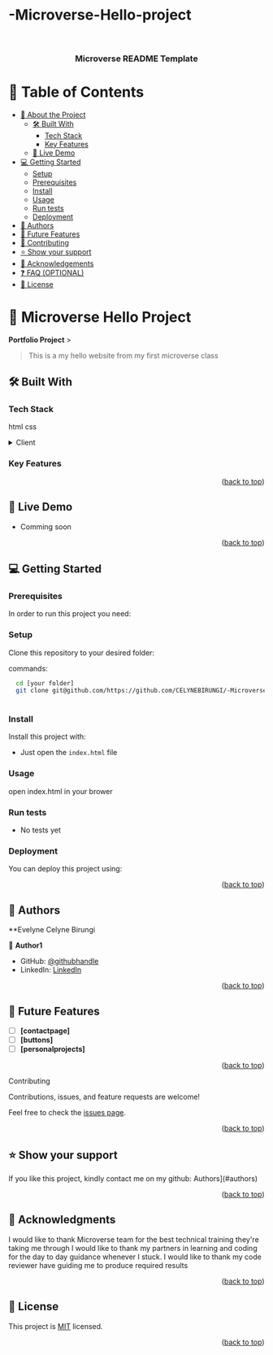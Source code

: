 # -Microverse-Hello-project

<a name="readme-top"></a>

<!--
HOW TO USE:
This is an example of how you may give instructions on setting up your project locally.

Modify this file to match your project and remove sections that don't apply.

REQUIRED SECTIONS:
- Table of Contents
- About the Project
  - Built With
  - Live Demo
- Getting Started
- Authors
- Future Features
- Contributing
- Show your support
- Acknowledgements
- License

OPTIONAL SECTIONS:
- FAQ

After you're finished please remove all the comments and instructions!
-->

<div align="center">
  <!-- You are encouraged to replace this logo with your own! Otherwise you can also remove it. -->
  
  <br/>

  <h3><b>Microverse README Template</b></h3>

</div>

<!-- TABLE OF CONTENTS -->

# 📗 Table of Contents

- [📖 About the Project](#about-project)
  - [🛠 Built With](#built-with)
    - [Tech Stack](#tech-stack)
    - [Key Features](#key-features)
  - [🚀 Live Demo](#live-demo)
- [💻 Getting Started](#getting-started)
  - [Setup](#setup)
  - [Prerequisites](#prerequisites)
  - [Install](#install)
  - [Usage](#usage)
  - [Run tests](#run-tests)
  - [Deployment](#triangular_flag_on_post-deployment)
- [👥 Authors](#authors)
- [🔭 Future Features](#future-features)
- [🤝 Contributing](#contributing)
- [⭐️ Show your support](#support)
- [🙏 Acknowledgements](#acknowledgements)
- [❓ FAQ (OPTIONAL)](#faq)
- [📝 License](#license)

<!-- PROJECT DESCRIPTION -->

# 📖 Microverse Hello Project <a name="about-project"></a>


**Portfolio Project** >
> This is a my hello website from my first microverse class


## 🛠 Built With <a name="built-with"></a>

### Tech Stack <a name="tech-stack"></a>
html 
css

<details>
  <summary>Client</summary>
  <ul>
    <li><a href="#">HTML</a></li>
     <li><a href="#">CSS</a></li>
  </ul>
</details>

<!-- Features -->

### Key Features <a name="key-features"></a>



<p align="right">(<a href="#readme-top">back to top</a>)</p>

<!-- LIVE DEMO -->

## 🚀 Live Demo <a name="live-demo"></a>


- Comming soon

<p align="right">(<a href="#readme-top">back to top</a>)</p>

<!-- GETTING STARTED -->

## 💻 Getting Started <a name="getting-started"></a>


### Prerequisites

In order to run this project you need:

<!--
Example command:

```sh
 gem install rails
```
 -->

### Setup

Clone this repository to your desired folder:


 commands:

```sh
  cd [your folder]
  git clone git@github.com/https://github.com/CELYNEBIRUNGI/-Microverse-Hello-project
  
```


### Install

Install this project with:

- Just open the `index.html` file


### Usage
open index.html in your brower


### Run tests
- No tests yet

 
### Deployment

You can deploy this project using:

<p align="right">(<a href="#readme-top">back to top</a>)</p>

<!-- AUTHORS -->

## 👥 Authors <a name="authors"></a>

**Evelyne Celyne Birungi

👤 **Author1**

- GitHub: [@githubhandle](https://github.com/CELYNEBIRUNGI)
- LinkedIn: [LinkedIn](https://www.linkedin.com/in/evelyne-celyne-birungi-7b3178164/)


<p align="right">(<a href="#readme-top">back to top</a>)</p>

<!-- FUTURE FEATURES -->

## 🔭 Future Features <a name="future-features"></a>



- [ ] **[contactpage]**
- [ ] **[buttons]**
- [ ] **[personalprojects]**

<p align="right">(<a href="#readme-top">back to top</a>)</p>

<!-- CONTRIBUTING -->

Contributing <a name="contributing"></a>

Contributions, issues, and feature requests are welcome!

Feel free to check the [issues page](../../issues/).

<p align="right">(<a href="#readme-top">back to top</a>)</p> 

<!-- SUPPORT -->

## ⭐️ Show your support <a name="support"></a>

If you like this project, kindly contact me on my github: Authors](#authors)

<p align="right">(<a href="#readme-top">back to top</a>)</p>



<!-- ACKNOWLEDGEMENTS -->

## 🙏 Acknowledgments <a name="acknowledgements"></a>

I would like to thank Microverse team for the best technical training they're taking me through
I would like to thank my partners in learning and coding for the day to day guidance whenever I stuck. 
I would like to thank my code reviewer have guiding me to produce required results


<p align="right">(<a href="#readme-top">back to top</a>)</p>



<!-- LICENSE -->

## 📝 License <a name="license"></a>

This project is [MIT](MIT.md) licensed.


<p align="right">(<a href="#readme-top">back to top</a>)</p>
